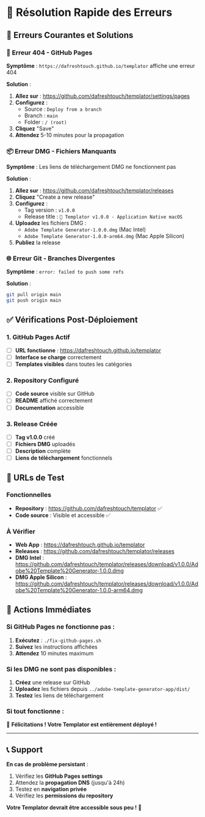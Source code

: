 # 🚨 Résolution Rapide des Erreurs

## 🔧 Erreurs Courantes et Solutions

### 📄 Erreur 404 - GitHub Pages

**Symptôme** : `https://dafreshtouch.github.io/templator` affiche une erreur 404

**Solution** :
1. **Allez sur** : https://github.com/dafreshtouch/templator/settings/pages
2. **Configurez** :
   - Source : `Deploy from a branch`
   - Branch : `main`
   - Folder : `/ (root)`
3. **Cliquez** "Save"
4. **Attendez** 5-10 minutes pour la propagation

### 📦 Erreur DMG - Fichiers Manquants

**Symptôme** : Les liens de téléchargement DMG ne fonctionnent pas

**Solution** :
1. **Allez sur** : https://github.com/dafreshtouch/templator/releases
2. **Cliquez** "Create a new release"
3. **Configurez** :
   - Tag version : `v1.0.0`
   - Release title : `🎨 Templator v1.0.0 - Application Native macOS`
4. **Uploadez** les fichiers DMG :
   - `Adobe Template Generator-1.0.0.dmg` (Mac Intel)
   - `Adobe Template Generator-1.0.0-arm64.dmg` (Mac Apple Silicon)
5. **Publiez** la release

### 🌐 Erreur Git - Branches Divergentes

**Symptôme** : `error: failed to push some refs`

**Solution** :
```bash
git pull origin main
git push origin main
```

## ✅ Vérifications Post-Déploiement

### 1. GitHub Pages Actif
- [ ] **URL fonctionne** : https://dafreshtouch.github.io/templator
- [ ] **Interface se charge** correctement
- [ ] **Templates visibles** dans toutes les catégories

### 2. Repository Configuré
- [ ] **Code source** visible sur GitHub
- [ ] **README** affiché correctement
- [ ] **Documentation** accessible

### 3. Release Créée
- [ ] **Tag v1.0.0** créé
- [ ] **Fichiers DMG** uploadés
- [ ] **Description** complète
- [ ] **Liens de téléchargement** fonctionnels

## 🎯 URLs de Test

### Fonctionnelles
- **Repository** : https://github.com/dafreshtouch/templator ✅
- **Code source** : Visible et accessible ✅

### À Vérifier
- **Web App** : https://dafreshtouch.github.io/templator
- **Releases** : https://github.com/dafreshtouch/templator/releases
- **DMG Intel** : https://github.com/dafreshtouch/templator/releases/download/v1.0.0/Adobe%20Template%20Generator-1.0.0.dmg
- **DMG Apple Silicon** : https://github.com/dafreshtouch/templator/releases/download/v1.0.0/Adobe%20Template%20Generator-1.0.0-arm64.dmg

## 🚀 Actions Immédiates

### Si GitHub Pages ne fonctionne pas :
1. **Exécutez** : `./fix-github-pages.sh`
2. **Suivez** les instructions affichées
3. **Attendez** 10 minutes maximum

### Si les DMG ne sont pas disponibles :
1. **Créez** une release sur GitHub
2. **Uploadez** les fichiers depuis `../adobe-template-generator-app/dist/`
3. **Testez** les liens de téléchargement

### Si tout fonctionne :
🎉 **Félicitations ! Votre Templator est entièrement déployé !**

---

## 📞 Support

**En cas de problème persistant** :
1. Vérifiez les **GitHub Pages settings**
2. Attendez la **propagation DNS** (jusqu'à 24h)
3. Testez en **navigation privée**
4. Vérifiez les **permissions du repository**

**Votre Templator devrait être accessible sous peu !** 🚀
